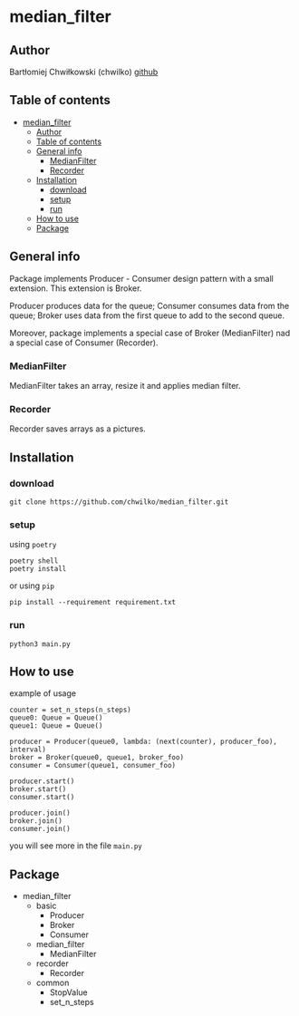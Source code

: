 # median_filter
## Author
Bartłomiej Chwiłkowski (chwilko)
[github](https://github.com/chwilko/median_filter)

## Table of contents
- [median\_filter](#median_filter)
  - [Author](#author)
  - [Table of contents](#table-of-contents)
  - [General info](#general-info)
    - [MedianFilter](#medianfilter)
    - [Recorder](#recorder)
  - [Installation](#installation)
    - [download](#download)
    - [setup](#setup)
    - [run](#run)
  - [How to use](#how-to-use)
  - [Package](#package)


## General info
Package implements Producer - Consumer design pattern with a small extension.
This extension is Broker.

Producer produces data for the queue;
Consumer consumes data from the queue;
Broker uses data from the first queue to add to the second queue.

Moreover, package implements a special case of Broker (MedianFilter) nad a special case of Consumer (Recorder).

### MedianFilter
MedianFilter takes an array, resize it and applies median filter.

### Recorder
Recorder saves arrays as a pictures.


## Installation
### download
```
git clone https://github.com/chwilko/median_filter.git
```
### setup
using `poetry`
```
poetry shell
poetry install
```

or using `pip`
```
pip install --requirement requirement.txt
```
### run
```
python3 main.py
```

## How to use
example of usage
```
counter = set_n_steps(n_steps)
queue0: Queue = Queue()
queue1: Queue = Queue()

producer = Producer(queue0, lambda: (next(counter), producer_foo), interval)
broker = Broker(queue0, queue1, broker_foo)
consumer = Consumer(queue1, consumer_foo)

producer.start()
broker.start()
consumer.start()

producer.join()
broker.join()
consumer.join()
```
you will see more in the file `main.py`

## Package
* median_filter
  * basic
    * Producer
    * Broker
    * Consumer
  * median_filter
    * MedianFilter
  * recorder 
    * Recorder
  * common
    * StopValue
    * set_n_steps

